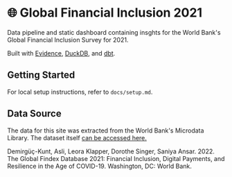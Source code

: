 # 🌐 Global Financial Inclusion 2021

Data pipeline and static dashboard containing insghts for the World Bank's Global Financial Inclusion Survey for 2021.

Built with [Evidence](https://evidence.dev/), [DuckDB](https://duckdb.org/), and [dbt](https://www.getdbt.com/).

## Getting Started

For local setup instructions, refer to `docs/setup.md`.

## Data Source

The data for this site was extracted from the World Bank's Microdata Library. The dataset itself [can be accessed here.](https://microdata.worldbank.org/index.php/catalog/4607/study-description)

Demirgüç-Kunt, Asli, Leora Klapper, Dorothe Singer, Saniya Ansar. 2022. The Global Findex Database 2021: Financial Inclusion, Digital Payments, and Resilience in the Age of COVID-19. Washington, DC: World Bank.
